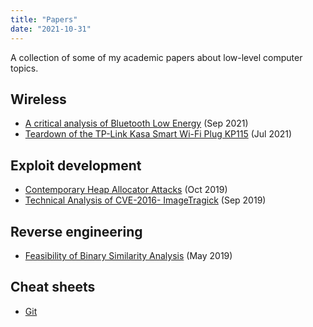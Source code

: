 ```yaml
---
title: "Papers"
date: "2021-10-31"
---
```


A collection of some of my academic papers about low-level computer topics.

## Wireless

-   [A critical analysis of Bluetooth Low Energy](/papers/mine/2021-simmonds-radiosec-ble.pdf) (Sep 2021)
-   [Teardown of the TP-Link Kasa Smart Wi-Fi Plug KP115](/papers/mine/2021-simmonds-radiosec-tplink-kp115-teardown.pdf) (Jul 2021)

## Exploit development

-   [Contemporary Heap Allocator Attacks](/papers/mine/2019-simmonds-exploitdev-heap-allocators.pdf) (Oct 2019)
-   [Technical Analysis of CVE-2016- ImageTragick](/papers/mine/2019-simmonds-exploitdev-imagetragick.pdf) (Sep 2019)

## Reverse engineering

-   [Feasibility of Binary Similarity Analysis](/papers/mine/2019-simmonds-reveng-binary-similarity.pdf) (May 2019)

## Cheat sheets

-   [Git](/papers/mine/git-cheatsheet.pdf)
